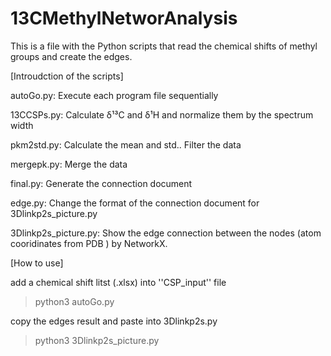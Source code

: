 # 13CMethylNetworAnalysis
This is a file with the Python scripts that read the chemical shifts of methyl groups and create the edges. 

[Introudction of the scripts]

autoGo.py: Execute each program file sequentially

13CCSPs.py: Calculate δ¹³C and δ¹H and normalize them by the spectrum width

pkm2std.py: Calculate the mean and std.. Filter the data

mergepk.py: Merge the data

final.py: Generate the connection document

edge.py: Change the format of the connection document for 3Dlinkp2s_picture.py 

3Dlinkp2s_picture.py: Show the edge connection between the nodes (atom cooridinates from PDB ) by NetworkX.


[How to use]

add a chemical shift litst (.xlsx) into ''CSP_input'' file

>python3 autoGo.py

copy the edges result and paste into 3Dlinkp2s.py

>python3 3Dlinkp2s_picture.py
